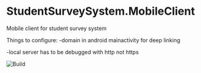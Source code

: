 # StudentSurveySystem.MobileClient
Mobile client for student survey system

Things to configure:
-domain in android mainactivity for deep linking

-local server has to be debugged with http not https

![Build](https://github.com/parvex/StudentSurveySystem.MobileClient/workflows/Build/badge.svg)